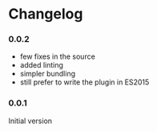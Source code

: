 # Changelog

### 0.0.2

- few fixes in the source
- added linting
- simpler bundling
- still prefer to write the plugin in ES2015

### 0.0.1

Initial version